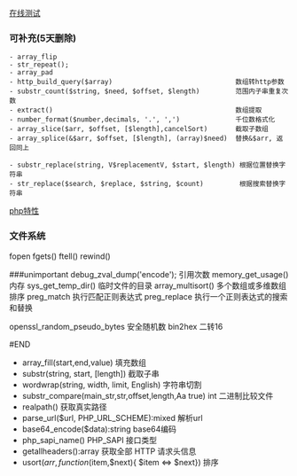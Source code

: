 [在线测试](http://php.jsrun.net/)

### 可补充(5天删除)
```
- array_flip
- str_repeat();
- array_pad
- http_build_query($array)                               数组转http参数
- substr_count($string, $need, $offset, $length)         范围内子串重复次数
- extract()                                              数组提取
- number_format($number,decimals, '.', ',')              千位数格式化
- array_slice($arr, $offset, [$length],cancelSort)       截取子数组
- array_splice(&$arr, $offset, [$length], (array)$need)  替换&$arr, 返回同上

- substr_replace(string, V$replacementV, $start, $length) 根据位置替换字符串                                
- str_replace($search, $replace, $string, $count)         根据搜索替换字符串
```

[php特性](https://xiaoxiami.gitbook.io/php-7/php-71x-xin-te-xing/xin-te-xing/ke-wei-kong-ff08-nullable-ff09-lei-xing)
### 文件系统
fopen fgets() ftell() rewind()

###unimportant
debug_zval_dump('encode');   引用次数
memory_get_usage()           内存
sys_get_temp_dir()           临时文件的目录
array_multisort()            多个数组或多维数组排序
preg_match                   执行匹配正则表达式
preg_replace                 执行一个正则表达式的搜索和替换

openssl_random_pseudo_bytes  安全随机数
bin2hex                      二转16

#END
- array_fill(start,end,value)                            填充数组
- substr(string, start, [length])                        截取子串
- wordwrap(string, width, limit, English)                字符串切割
- substr_compare(main_str,str,offset,length,Aa true) int 二进制比较文件
- realpath()                                             获取真实路径
- parse_url($url, PHP_URL_SCHEME):mixed                  解析url
- base64_encode($data):string                            base64编码
- php_sapi_name() PHP_SAPI                               接口类型
- getallheaders():array                                  获取全部 HTTP 请求头信息
- usort($arr,function($item,$next){ $item <=> $next})    排序